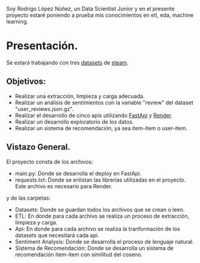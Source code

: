 Soy Rodrigo López Núñez, un Data Scientist Junior y en el presente proyecto estaré poniendo a prueba mis conocimientos en etl, eda, machine learning.

# Presentación.

Se estará trabajando con tres [datasets](https://drive.google.com/drive/folders/1oQDaRujAzagUWsswGeHT_jcoYoTzc3dr?usp=drive_link) de [steam](https://store.steampowered.com/?l=spanish).

## Objetivos:

- Realizar una extracción, limpieza y carga adecuada.
- Realizar un análisis de sentimientos con la variable "review" del dataset "user_reviews.json.gz".
- Realizar el desarrollo de cinco apis utilizando [FastApi](https://fastapi.tiangolo.com/) y [Render](https://render.com/).
- Realizar un desarrollo exploratorio de los datos.
- Realizar un sistema de recomendación, ya sea item-item o user-item.

## Vistazo General.

El proyecto consta de los archivos:

- main.py: Donde se desarrolla el deploy en FastApi.
- requests.txt: Donde se enlistan las librerías utilizadas en el proyecto. Este archivo es necesario para Render.

y de las carpetas:

- Datasets: Donde se guardan todos los archivos que se crean o leen.
- ETL: En donde para cada archivo se realiza un proceso de extracción, limpieza y carga.
- Api: En donde para cada archivo se realiza la tranformación de los datasets que necesitará cada api.
- Sentiment Analysis: Donde se desarrolla el proceso de lenguaje natural.
- Sistema de Recomendación: Donde se desarrolla un sistema de recomendación item-item con similitud del coseno.
